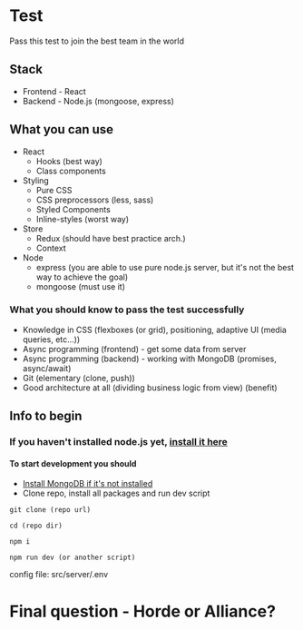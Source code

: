 # Test
Pass this test to join the best team in the world
## Stack
* Frontend - React
* Backend - Node.js (mongoose, express)
## What you can use
* React
    * Hooks (best way)
    * Class components
* Styling
    * Pure CSS
    * CSS preprocessors (less, sass)
    * Styled Components
    * Inline-styles (worst way)
* Store
    * Redux (should have best practice arch.)
    * Context
* Node
    * express (you are able to use pure node.js server, but it's not the best way to achieve the goal)
    * mongoose (must use it)
### What you should know to pass the test successfully
* Knowledge in CSS (flexboxes (or grid), positioning, adaptive UI (media queries, etc...))
* Async programming (frontend) - get some data from server
* Async programming (backend) - working with MongoDB (promises, async/await)
* Git (elementary (clone, push))
* Good architecture at all (dividing business logic from view) (benefit)
## Info to begin
### If you haven't installed node.js yet, [install it here](https://nodejs.org/en/download/)
#### To start development you should
* [Install MongoDB if it's not installed](https://docs.mongodb.com/manual/administration/install-community/)
* Clone repo, install all packages and run dev script
```
git clone (repo url)

cd (repo dir)

npm i

npm run dev (or another script)
```
config file: src/server/.env
# Final question - Horde or Alliance?




